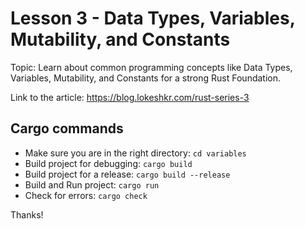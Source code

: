# Lesson 3 - Data Types, Variables, Mutability, and Constants

Topic: Learn about common programming concepts like Data Types, Variables, Mutability, and Constants for a strong Rust Foundation.

Link to the article: https://blog.lokeshkr.com/rust-series-3

## Cargo commands

- Make sure you are in the right directory: `cd variables`
- Build project for debugging: `cargo build`
- Build project for a release: `cargo build --release`
- Build and Run project: `cargo run`
- Check for errors: `cargo check`

Thanks!